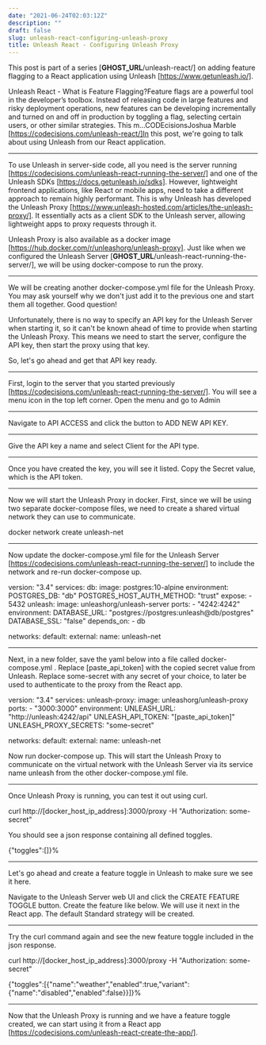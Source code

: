 ```yaml
---
date: "2021-06-24T02:03:12Z"
description: ""
draft: false
slug: unleash-react-configuring-unleash-proxy
title: Unleash React - Configuring Unleash Proxy
---
```



This post is part of a series [__GHOST_URL__/unleash-react/] on adding feature
flagging to a React application using Unleash [https://www.getunleash.io/].

Unleash React - What is Feature Flagging?Feature flags are a powerful tool in
the developer’s toolbox. Instead of releasing code in large features and risky
deployment operations, new features can be developing incrementally and turned
on and off in production by toggling a flag, selecting certain users, or other
similar strategies. This m…CODEcisionsJoshua Marble
[https://codecisions.com/unleash-react/]In this post, we're going to talk about using
Unleash from our React application.


--------------------------------------------------------------------------------

To use Unleash in server-side code, all you need is the server running
[https://codecisions.com/unleash-react-running-the-server/] and one of the Unleash SDKs
[https://docs.getunleash.io/sdks]. However, lightweight frontend applications,
like React or mobile apps, need to take a different approach to remain highly
performant. This is why Unleash has developed the Unleash Proxy
[https://www.unleash-hosted.com/articles/the-unleash-proxy/]. It essentially
acts as a client SDK to the Unleash server, allowing lightweight apps to proxy
requests through it.

Unleash Proxy is also available as a docker image
[https://hub.docker.com/r/unleashorg/unleash-proxy]. Just like when we 
configured the Unleash Server [__GHOST_URL__/unleash-react-running-the-server/],
we will be using docker-compose to run the proxy.


--------------------------------------------------------------------------------

We will be creating another docker-compose.yml file for the Unleash Proxy. You
may ask yourself why we don't just add it to the previous one and start them all
together. Good question!

Unfortunately, there is no way to specify an API key for the Unleash Server when
starting it, so it can't be known ahead of time to provide when starting the
Unleash Proxy. This means we need to start the server, configure the API key,
then start the proxy using that key.

So, let's go ahead and get that API key ready.


--------------------------------------------------------------------------------

First, login to the server that you started previously
[https://codecisions.com/unleash-react-running-the-server/]. You will see a menu icon in
the top left corner. Open the menu and go to Admin 


--------------------------------------------------------------------------------

Navigate to API ACCESS and click the button to ADD NEW API KEY.


--------------------------------------------------------------------------------

Give the API key a name and select Client for the API type.


--------------------------------------------------------------------------------

Once you have created the key, you will see it listed. Copy the Secret value,
which is the API token.


--------------------------------------------------------------------------------

Now we will start the Unleash Proxy in docker. First, since we will be using two
separate docker-compose files, we need to create a shared virtual network they
can use to communicate.

docker network create unleash-net


--------------------------------------------------------------------------------

Now update the docker-compose.yml file for the Unleash Server
[https://codecisions.com/unleash-react-running-the-server/] to include the network and
re-run docker-compose up.

version: "3.4"
services:
  db:
    image: postgres:10-alpine
    environment:
      POSTGRES_DB: "db"
      POSTGRES_HOST_AUTH_METHOD: "trust"
    expose:
      - 5432
  unleash:
    image: unleashorg/unleash-server
    ports:
      - "4242:4242"
    environment:
      DATABASE_URL: "postgres://postgres:unleash@db/postgres"
      DATABASE_SSL: "false"
    depends_on:
      - db

networks:
  default:
    external:
      name: unleash-net


--------------------------------------------------------------------------------

Next, in a new folder, save the yaml below into a file called docker-compose.yml
. Replace [paste_api_token] with the copied secret value from Unleash. Replace 
some-secret with any secret of your choice, to later be used to authenticate to
the proxy from the React app.

version: "3.4"
services:
  unleash-proxy:
    image: unleashorg/unleash-proxy
    ports:
      - "3000:3000"
    environment:
      UNLEASH_URL: "http://unleash:4242/api"
      UNLEASH_API_TOKEN: "[paste_api_token]"
      UNLEASH_PROXY_SECRETS: "some-secret"

networks:
  default:
    external:
      name: unleash-net

Now run docker-compose up. This will start the Unleash Proxy to communicate on
the virtual network with the Unleash Server via its service name unleash from
the other docker-compose.yml file.


--------------------------------------------------------------------------------

Once Unleash Proxy is running, you can test it out using curl.

curl http://[docker_host_ip_address]:3000/proxy -H "Authorization: some-secret"

You should see a json response containing all defined toggles.

{"toggles":[]}%


--------------------------------------------------------------------------------

Let's go ahead and create a feature toggle in Unleash to make sure we see it
here.

Navigate to the Unleash Server web UI and click the CREATE FEATURE TOGGLE 
button. Create the feature like below. We will use it next in the React app. The
default Standard strategy will be created.


--------------------------------------------------------------------------------

Try the curl command again and see the new feature toggle included in the json 
response.

curl http://[docker_host_ip_address]:3000/proxy -H "Authorization: some-secret"

{"toggles":[{"name":"weather","enabled":true,"variant":{"name":"disabled","enabled":false}}]}%


--------------------------------------------------------------------------------

Now that the Unleash Proxy is running and we have a feature toggle created, we
can start using it from a React app
[https://codecisions.com/unleash-react-create-the-app/].
